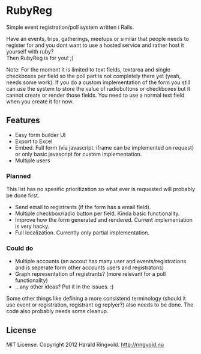 RubyReg
========

Simple event registration/poll system written i Rails.

Have an events, trips, gatherings, meetups or similar that people needs to register for and you dont want to use a hosted service and rather host it yourself with ruby?  
Then RubyReg is for you! ;)

Note: For the moment it is limited to text fields, textarea and single checkboxes per field so the poll part is not completely there yet (yeah, needs some work). If you do a custom implementation of the form you still can use the system to store the value of radiobuttons or checkboxes but it cannot create or render those fields. You need to use a normal text field when you create it for now.


## Features
- Easy form builder UI
- Export to Excel
- Embed. Full form (via javascript. iframe can be implemented on request) or only basic javascript for custom implementation.
- Multiple users

### Planned

This list has no spesific prioritization so what ever is requested will probably be done first.
- Send email to registrants (if the form has a email field).
- Multiple checkbox/radio button per field. Kinda basic functionality.
- Improve how the form generated and rendered. Current implementation is very hacky.
- Full localization. Currently only partial implementation.

### Could do

- Multiple accounts (an accout has many user and events/registrations and is seperate form other accounts users and registratons)
- Graph representation of registrants? (more relevant for a poll functionality)
- ...any other ideas? Put it in the issues. :)

Some other things like defining a more consistend terminology (should it use event or registration, registrant og replyer?) also needs to be done.
The code also probably needs some cleanup.

## License

MIT License. Copyright 2012 Harald Ringvold. http://ringvold.nu
